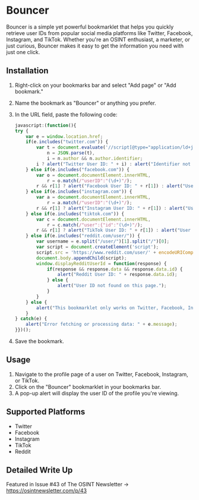 # Bouncer 

Bouncer is a simple yet powerful bookmarklet that helps you quickly retrieve user IDs from popular social media platforms like Twitter, Facebook, Instagram, and TikTok. Whether you're an OSINT enthusiast, a marketer, or just curious, Bouncer makes it easy to get the information you need with just one click.

## Installation

1. Right-click on your bookmarks bar and select "Add page" or "Add bookmark."
2. Name the bookmark as "Bouncer" or anything you prefer.
3. In the URL field, paste the following code:

    ```javascript
    javascript:(function(){
    try {
        var e = window.location.href;
        if(e.includes("twitter.com")) {
            var t = document.evaluate('//script[@type="application/ld+json"]', document.lastChild, null, XPathResult.ANY_TYPE, null).iterateNext().textContent,
                n = JSON.parse(t),
                i = n.author && n.author.identifier;
            i ? alert("Twitter User ID: " + i) : alert("Identifier not found!");
        } else if(e.includes("facebook.com")) {
            var o = document.documentElement.innerHTML,
                r = o.match(/"userID":"(\d+)"/);
            r && r[1] ? alert("Facebook User ID: " + r[1]) : alert("User ID not found on this page.");
        } else if(e.includes("instagram.com")) {
            var a = document.documentElement.innerHTML,
                r = a.match(/"userID":"(\d+)"/);
            r && r[1] ? alert("Instagram User ID: " + r[1]) : alert("User ID not found on this page.");
        } else if(e.includes("tiktok.com")) {
            var c = document.documentElement.innerHTML,
                r = c.match(/"user":{"id":"(\d+)"/);
            r && r[1] ? alert("TikTok User ID: " + r[1]) : alert("User ID not found on this page.");
        } else if(e.includes("reddit.com/user/")) {
            var username = e.split("/user/")[1].split("/")[0];
            var script = document.createElement('script');
            script.src = 'https://www.reddit.com/user/' + encodeURIComponent(username) + '/about.json?jsonp=displayRedditUserId';
            document.body.appendChild(script);
            window.displayRedditUserId = function(response) {
                if(response && response.data && response.data.id) {
                    alert("Reddit User ID: " + response.data.id);
                } else {
                    alert("User ID not found on this page.");
                }
            }
        } else {
            alert("This bookmarklet only works on Twitter, Facebook, Instagram, TikTok, or Reddit.");
        }
    } catch(e) {
        alert("Error fetching or processing data: " + e.message);
    }})();
    ```

4. Save the bookmark.

## Usage

1. Navigate to the profile page of a user on Twitter, Facebook, Instagram, or TikTok.
2. Click on the "Bouncer" bookmarklet in your bookmarks bar.
3. A pop-up alert will display the user ID of the profile you're viewing.

## Supported Platforms

- Twitter
- Facebook
- Instagram
- TikTok
- Reddit

## Detailed Write Up

Featured in Issue #43 of The OSINT Newsletter -> https://osintnewsletter.com/p/43
